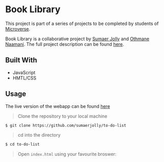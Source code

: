 # Book Library

This project is part of a series of projects to be completed by students of [Microverse](https://www.microverse.org/ 'The Global School for Remote Software Developers!').

Book Library is a collaborative project by [Sumaer Jolly](https://github.com/sumaerjolly) and [Othmane Naamani](https://github.com/othman-19). The full project description can be found [here](https://www.theodinproject.com/courses/javascript/lessons/todo-list).

## Built With

- JavaScript
- HMTL/CSS

## Usage

The live version of the webapp can be found [here]()

> Clone the repository to your local machine

```sh
$ git clone https://github.com/sumaerjolly/to-do-list
```

> cd into the directory

```sh
$ cd to-do-list
```

> Open `index.html` using your favourite broswer:
